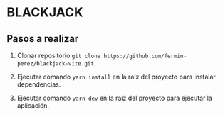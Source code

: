 # BLACKJACK

## Pasos a realizar

1. Clonar repositorio `git clone https://github.com/fermin-perez/blackjack-vite.git`.

2. Ejecutar comando `yarn install` en la raíz del proyecto para instalar dependencias.

3. Ejecutar comando `yarn dev` en la raíz del proyecto para ejecutar la aplicación.
